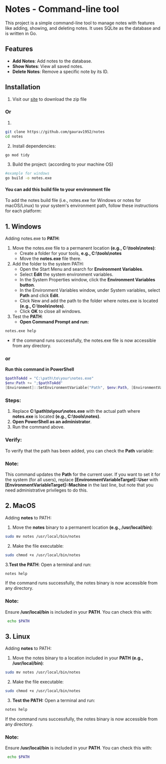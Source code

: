 # Notes - Command-line tool
This project is a simple command-line tool to manage notes with features like adding, showing, and deleting notes. It uses SQLite as the database and is written in Go.

## Features

- **Add Notes**: Add notes to the database.
- **Show Notes**: View all saved notes.
- **Delete Notes**: Remove a specific note by its ID.

## Installation

1. Visit our [site]() to download the zip file
### Or
1.
```bash 
git clone https://github.com/gaurav1952/notes
cd notes
```
2. Install dependencies:
```bash
go mod tidy
```
3. Build the project:
(according to your machine OS)
```bash
#example for windows
go build -o notes.exe 
```

#### You can add this build file to your environment file 

To add the notes build file (i.e., notes.exe for Windows or notes for macOS/Linux) to your system's environment path, follow these instructions for each platform:

## 1. Windows
Adding notes.exe to **PATH**:
1. Move the notes.exe file to a permanent location **(e.g., C:\tools\notes)**:
   - Create a folder for your tools, **e.g., C:\tools\notes**
   - Move the **notes.exe** file there.
2. Add the folder to the system PATH:
   - Open the Start Menu and search for **Environment Variables**.
   - Select **Edit** the system environment variables.
   - In the System Properties window, click the **Environment Variables button**.
   - In the Environment Variables window, under System variables, select **Path** and click **Edit**.
   - Click New and add the path to the folder where notes.exe is located **(e.g., C:\tools\notes)**.
   - Click **OK** to close all windows.
3. Test the **PATH**:
   - **Open Command Prompt and run:**
  ```bash
notes.exe help
```
  - If the command runs successfully, the notes.exe file is now accessible from any directory.

### or 
**Run this command in PowerShell**
```powershell
$pathToAdd = "C:\path\to\your\notes.exe"
$env:Path += ";$pathToAdd"
[Environment]::SetEnvironmentVariable("Path", $env:Path, [EnvironmentVariableTarget]::User)
```

### Steps: 
1. Replace **C:\path\to\your\notes.exe** with the actual path where **notes.exe** is located **(e.g., C:\tools\notes)**.
2. **Open PowerShell as an administrator**.
3. Run the command above.
### Verify:
To verify that the path has been added, you can check the **Path** variable:
### Note: 
This command updates the **Path** for the current user. If you want to set it for the system (for all users), replace **[EnvironmentVariableTarget]::User** with **[EnvironmentVariableTarget]::Machine** in the last line, but note that you need administrative privileges to do this.


## 2. MacOS 
Adding **notes** to PATH:
1. Move the **notes** binary to a permanent location **(e.g., /usr/local/bin)**:

```bash
sudo mv notes /usr/local/bin/notes
```
2. Make the file executable:
```bash
sudo chmod +x /usr/local/bin/notes
```



3.**Test the PATH**: Open a terminal and run:
```bash
notes help
```
If the command runs successfully, the notes binary is now accessible from any directory.

### Note:
Ensure **/usr/local/bin** is included in your **PATH**. You can check this with:
```bash
 echo $PATH
```
## 3. Linux
Adding **notes** to PATH:
1. Move the notes binary to a location included in your **PATH** **(e.g., /usr/local/bin)**:

```bash
sudo mv notes /usr/local/bin/notes
```

2. Make the file executable:
```bash
sudo chmod +x /usr/local/bin/notes
```
3. **Test the PATH:** Open a terminal and run:
```bash 
notes help
```
If the command runs successfully, the notes binary is now accessible from any directory.

### Note:
Ensure **/usr/local/bin** is included in your **PATH**. You can check this with:
```bash
 echo $PATH
```


